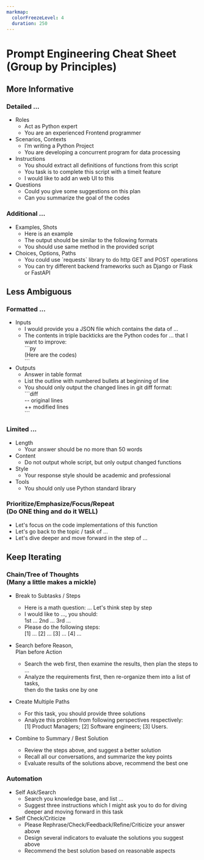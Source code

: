 ```yaml
---
markmap:
  colorFreezeLevel: 4
  duration: 250
---
```



# <root>Prompt Engineering Cheat Sheet<br><ft>(Group by Principles)</ft></root>

## <l2>More Informative</l2>
### <l3>Detailed ...</l3>
- Roles
  - <pr>Act as Python expert</pr>
  - <pr>You are an experienced Frontend programmer</pr>
- Scenarios, Contexts
  - <pr>I’m writing a Python Project</pr>
  - <pr>You are developing a concurrent program for data processing</pr>
- Instructions
  - <pr>You should extract all definitions of functions from this script</pr>
  - <pr>You task is to complete this script with a timeit feature</pr>
  - <pr>I would like to add an web UI to this</pr>
- Questions
  - <pr>Could you give some suggestions on this plan</pr>
  - <pr>Can you summarize the goal of the codes</pr>
### <l3>Additional ...</l3>
- Examples, Shots
  - <pr>Here is an example</pr>
  - <pr>The output should be similar to the following formats</pr>
  - <pr>You should use same method in the provided script</pr>
- Choices, Options, Paths
  - <pr>You could use \`requests\` library to do http GET and POST operations</pr>
  - <pr>You can try different backend frameworks such as Django or Flask or FastAPI</pr>

## <l2>Less Ambiguous</l2>
### <l3>Formatted ...</l3>
- Inputs
  - <pr>I would provide you a JSON file which contains the data of ...</pr>
  - <pr>The contents in triple backticks are the Python codes for ... that I want to improve: <br>\`\`\`py<br>(Here are the codes)<br>\`\`\`</pr>
- Outputs
  - <pr>Answer in table format</pr>
  - <pr>List the outline with numbered bullets at beginning of line</pr>
  - <pr>You should only output the changed lines in git diff format:<br>\`\`\`diff<br>-- original lines<br>++ modified lines<br>\`\`\`</pr>
### <l3>Limited ...</l3>
  - Length
    - <pr>Your answer should be no more than 50 words</pr>
  - Content
    - <pr>Do not output whole script, but only output changed functions</pr>
  - Style
    - <pr>Your response style should be academic and professional</pr>
  - Tools
    - <pr>You should only use Python standard library</pr>
### <l3>Prioritize/Emphasize/Focus/Repeat <br> <ft>(Do ONE thing and do it WELL)</ft></l3>
  - <pr>Let's focus on the code implementations of this function</pr>
  - <pr>Let's go back to the topic / task of ...</pr>
  - <pr>Let's dive deeper and move forward in the step of ...</pr>


## <l2>Keep Iterating</l2>

### <l3>Chain/Tree of Thoughts<br><ft>(Many a little makes a mickle)</ft></l3>
- Break to Subtasks / Steps
  - <pr>Here is a math question: ... Let's think step by step</pr>
  - <pr>I would like to ..., you should:<br>1st ... 2nd ... 3rd ...</pr>
  - <pr>Please do the following steps:<br>[1] ... [2] ... [3] ... [4] ...</pr>

- Search before Reason,<br>Plan before Action
  - <pr>Search the web first, then examine the results, then plan the steps to ...</pr>
  - <pr>Analyze the requirements first, then re-organize them into a list of tasks,<br>then do the tasks one by one</pr>

- Create Multiple Paths
  - <pr>For this task, you should provide three solutions</pr>
  - <pr>Analyze this problem from following perspectives respectively:<br>[1] Product Managers; [2] Software engineers; [3] Users.</pr>

- Combine to Summary / Best Solution
  - <pr>Review the steps above, and suggest a better solution</pr>
  - <pr>Recall all our conversations, and summarize the key points</pr>
  - <pr>Evaluate results of the solutions above, recommend the best one</pr>



### <l3>Automation</l3>

- Self Ask/Search
  - <pr>Search you knowledge base, and list ...</pr>
  - <pr>Suggest three instructions which I might ask you to do for diving deeper and moving forward in this task</pr>
- Self Check/Criticize
  - <pr>Please Rephrase/Check/Feedback/Refine/Criticize your answer above</pr>
  - <pr>Design several indicators to evaluate the solutions you suggest above</pr>
  - <pr>Recommend the best solution based on reasonable aspects</pr>